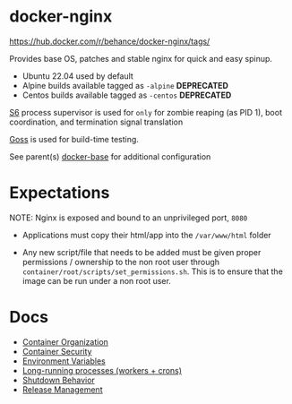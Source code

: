 # docker-nginx

https://hub.docker.com/r/behance/docker-nginx/tags/

Provides base OS, patches and stable nginx for quick and easy spinup.

- Ubuntu 22.04 used by default
- Alpine builds available tagged as `-alpine` **DEPRECATED**
- Centos builds available tagged as `-centos` **DEPRECATED**

[S6](https://github.com/just-containers/s6-overlay) process supervisor is used
for `only` for zombie reaping (as PID 1), boot coordination, and termination
signal translation

[Goss](https://github.com/aelsabbahy/goss) is used for build-time testing.

See parent(s) [docker-base](https://github.com/behance/docker-base) for
additional configuration

# Expectations

NOTE: Nginx is exposed and bound to an unprivileged port, `8080`

* Applications must copy their html/app into the `/var/www/html` folder

* Any new script/file that needs to be added must be given proper permissions /
ownership to the non root user through `container/root/scripts/set_permissions.sh`.
This is to ensure that the image can be run under a non root user.

# Docs

* [Container Organization](docs/container_organization.md)
* [Container Security](docs/container_security.md)
* [Environment Variables](docs/env_vars.md)
* [Long-running processes (workers + crons)](docs/long_running.md)
* [Shutdown Behavior](docs/shutdown_behavior.md)
* [Release Management](docs/release_management.md)
